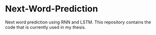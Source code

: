 # Next-Word-Prediction
Next word prediction using RNN and LSTM. This repository contains the code that is currently used in my thesis.
